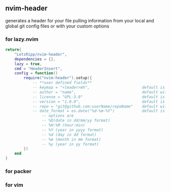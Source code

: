 
## nvim-header
generates a header for your file pulling information from your local and global git config files
or with your custom options

### for lazy.nvim
```lua
return{
    "LetsRipp/nvim-header",
    dependencies = {},
    lazy = true,
    cmd = "HeaderInsert",
    config = function()
        require("nvim-header").setup({
            -- **user defined fields**
            -- keymap = "<leader>mh",                       default is <leader>mh
            -- author = "name",                             default will  pull from git config
            -- license = "GPL-3.0"                          default is MIT
            -- version = "1.0.0",                           default is 0.0.0
            -- repo = "git@github.com:userName/repoName"    default will pull from git config 
            -- date_format = os.date("%d-%m-%Y")            default is %Y-%m-%d or (2025-01-15) 
                -- options are
                -- %D(date in dd/mm/yy format)
                -- %H:%M (hour:min)
                -- %Y (year in yyyy format)
                -- %d (day in dd format)
                -- %m (month in mm format) 
                -- %y (year in yy format)
        })
    end
}
```

[comment]: <> (TODO: add packer and vim config)

### for packer
### for vim
